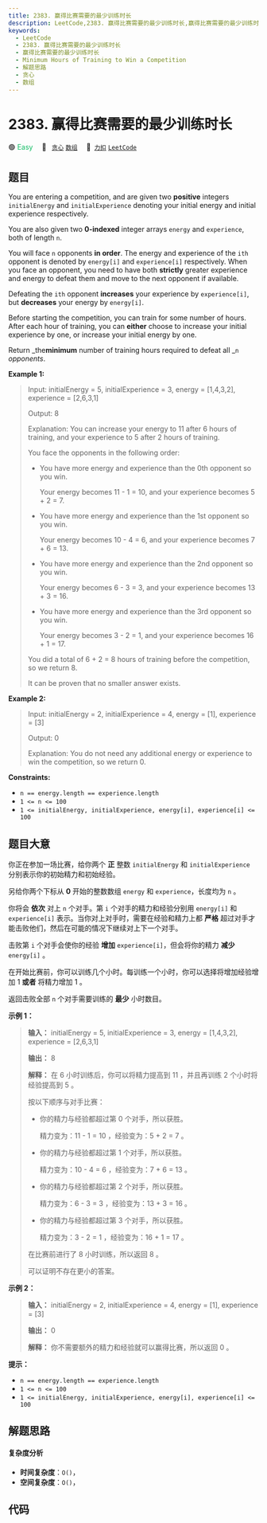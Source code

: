 ```yaml
---
title: 2383. 赢得比赛需要的最少训练时长
description: LeetCode,2383. 赢得比赛需要的最少训练时长,赢得比赛需要的最少训练时长,Minimum Hours of Training to Win a Competition,解题思路,贪心,数组
keywords:
  - LeetCode
  - 2383. 赢得比赛需要的最少训练时长
  - 赢得比赛需要的最少训练时长
  - Minimum Hours of Training to Win a Competition
  - 解题思路
  - 贪心
  - 数组
---
```


# 2383. 赢得比赛需要的最少训练时长

🟢 <font color=#15bd66>Easy</font>&emsp; 🔖&ensp; [`贪心`](/tag/greedy.md) [`数组`](/tag/array.md)&emsp; 🔗&ensp;[`力扣`](https://leetcode.cn/problems/minimum-hours-of-training-to-win-a-competition) [`LeetCode`](https://leetcode.com/problems/minimum-hours-of-training-to-win-a-competition)

## 题目

You are entering a competition, and are given two **positive** integers
`initialEnergy` and `initialExperience` denoting your initial energy and
initial experience respectively.

You are also given two **0-indexed** integer arrays `energy` and `experience`,
both of length `n`.

You will face `n` opponents **in order**. The energy and experience of the
`ith` opponent is denoted by `energy[i]` and `experience[i]` respectively.
When you face an opponent, you need to have both **strictly** greater
experience and energy to defeat them and move to the next opponent if
available.

Defeating the `ith` opponent **increases** your experience by `experience[i]`,
but **decreases** your energy by `energy[i]`.

Before starting the competition, you can train for some number of hours. After
each hour of training, you can **either** choose to increase your initial
experience by one, or increase your initial energy by one.

Return _the**minimum** number of training hours required to defeat all _`n`
_opponents_.



**Example 1:**

> Input: initialEnergy = 5, initialExperience = 3, energy = [1,4,3,2], experience = [2,6,3,1]
> 
> Output: 8
> 
> Explanation: You can increase your energy to 11 after 6 hours of training, and your experience to 5 after 2 hours of training.
> 
> You face the opponents in the following order:
> - You have more energy and experience than the 0th opponent so you win.
> 
>   Your energy becomes 11 - 1 = 10, and your experience becomes 5 + 2 = 7.
> - You have more energy and experience than the 1st opponent so you win.
> 
>   Your energy becomes 10 - 4 = 6, and your experience becomes 7 + 6 = 13.
> - You have more energy and experience than the 2nd opponent so you win.
> 
>   Your energy becomes 6 - 3 = 3, and your experience becomes 13 + 3 = 16.
> - You have more energy and experience than the 3rd opponent so you win.
> 
>   Your energy becomes 3 - 2 = 1, and your experience becomes 16 + 1 = 17.
> 
> You did a total of 6 + 2 = 8 hours of training before the competition, so we return 8.
> 
> It can be proven that no smaller answer exists.

**Example 2:**

> Input: initialEnergy = 2, initialExperience = 4, energy = [1], experience = [3]
> 
> Output: 0
> 
> Explanation: You do not need any additional energy or experience to win the competition, so we return 0.

**Constraints:**

  * `n == energy.length == experience.length`
  * `1 <= n <= 100`
  * `1 <= initialEnergy, initialExperience, energy[i], experience[i] <= 100`


## 题目大意

你正在参加一场比赛，给你两个 **正** 整数 `initialEnergy` 和 `initialExperience` 分别表示你的初始精力和初始经验。

另给你两个下标从 **0** 开始的整数数组 `energy` 和 `experience`，长度均为 `n` 。

你将会 **依次** 对上 `n` 个对手。第 `i` 个对手的精力和经验分别用 `energy[i]` 和 `experience[i]`
表示。当你对上对手时，需要在经验和精力上都 **严格** 超过对手才能击败他们，然后在可能的情况下继续对上下一个对手。

击败第 `i` 个对手会使你的经验 **增加** `experience[i]`，但会将你的精力 **减少**   `energy[i]` 。

在开始比赛前，你可以训练几个小时。每训练一个小时，你可以选择将增加经验增加 1 **或者** 将精力增加 1 。

返回击败全部 `n` 个对手需要训练的 **最少** 小时数目。



**示例 1：**

> 
> 
> 
> 
> 
> **输入：** initialEnergy = 5, initialExperience = 3, energy = [1,4,3,2], experience = [2,6,3,1]
> 
> **输出：** 8
> 
> **解释：** 在 6 小时训练后，你可以将精力提高到 11 ，并且再训练 2 个小时将经验提高到 5 。
> 
> 按以下顺序与对手比赛：
> - 你的精力与经验都超过第 0 个对手，所以获胜。
> 
>   精力变为：11 - 1 = 10 ，经验变为：5 + 2 = 7 。
> - 你的精力与经验都超过第 1 个对手，所以获胜。
> 
>   精力变为：10 - 4 = 6 ，经验变为：7 + 6 = 13 。
> - 你的精力与经验都超过第 2 个对手，所以获胜。
> 
>   精力变为：6 - 3 = 3 ，经验变为：13 + 3 = 16 。
> - 你的精力与经验都超过第 3 个对手，所以获胜。
> 
>   精力变为：3 - 2 = 1 ，经验变为：16 + 1 = 17 。
> 
> 在比赛前进行了 8 小时训练，所以返回 8 。
> 
> 可以证明不存在更小的答案。
> 
> 

**示例 2：**

> 
> 
> 
> 
> 
> **输入：** initialEnergy = 2, initialExperience = 4, energy = [1], experience = [3]
> 
> **输出：** 0
> 
> **解释：** 你不需要额外的精力和经验就可以赢得比赛，所以返回 0 。
> 
> 



**提示：**

  * `n == energy.length == experience.length`
  * `1 <= n <= 100`
  * `1 <= initialEnergy, initialExperience, energy[i], experience[i] <= 100`


## 解题思路

#### 复杂度分析

- **时间复杂度**：`O()`，
- **空间复杂度**：`O()`，

## 代码

```javascript

```